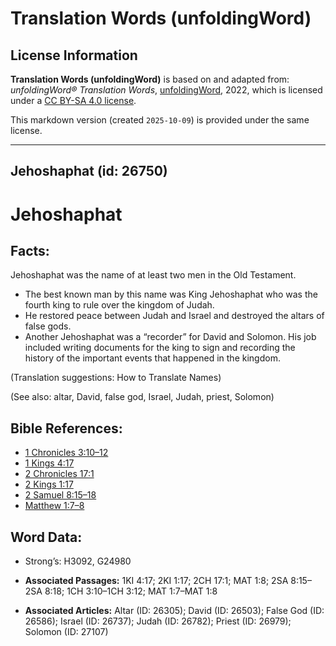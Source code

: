 # Translation Words (unfoldingWord)

## License Information

**Translation Words (unfoldingWord)** is based on and adapted from: _unfoldingWord® Translation Words_, [unfoldingWord](https://unfoldingword.org/utw), 2022, which is licensed under a [CC BY-SA 4.0 license](https://creativecommons.org/licenses/by-sa/4.0/legalcode.en).

This markdown version (created `2025-10-09`) is provided under the same license.



--------------------------------

## Jehoshaphat (id: 26750)

Jehoshaphat
===========

Facts:
------

Jehoshaphat was the name of at least two men in the Old Testament.

* The best known man by this name was King Jehoshaphat who was the fourth king to rule over the kingdom of Judah.
* He restored peace between Judah and Israel and destroyed the altars of false gods.
* Another Jehoshaphat was a “recorder” for David and Solomon. His job included writing documents for the king to sign and recording the history of the important events that happened in the kingdom.

(Translation suggestions: How to Translate Names)

(See also: altar, David, false god, Israel, Judah, priest, Solomon)

Bible References:
-----------------

* [1 Chronicles 3:10–12](https://ref.ly/1Chr3:10-1Chr3:12)
* [1 Kings 4:17](https://ref.ly/1Kgs4:17)
* [2 Chronicles 17:1](https://ref.ly/2Chr17:1)
* [2 Kings 1:17](https://ref.ly/2Kgs1:17)
* [2 Samuel 8:15–18](https://ref.ly/2Sam8:15-2Sam8:18)
* [Matthew 1:7–8](https://ref.ly/Matt1:7-Matt1:8)

Word Data:
----------

* Strong’s: H3092, G24980

* **Associated Passages:** 1KI 4:17; 2KI 1:17; 2CH 17:1; MAT 1:8; 2SA 8:15–2SA 8:18; 1CH 3:10–1CH 3:12; MAT 1:7–MAT 1:8
* **Associated Articles:** Altar (ID: 26305); David (ID: 26503); False God (ID: 26586); Israel (ID: 26737); Judah (ID: 26782); Priest (ID: 26979); Solomon (ID: 27107)

